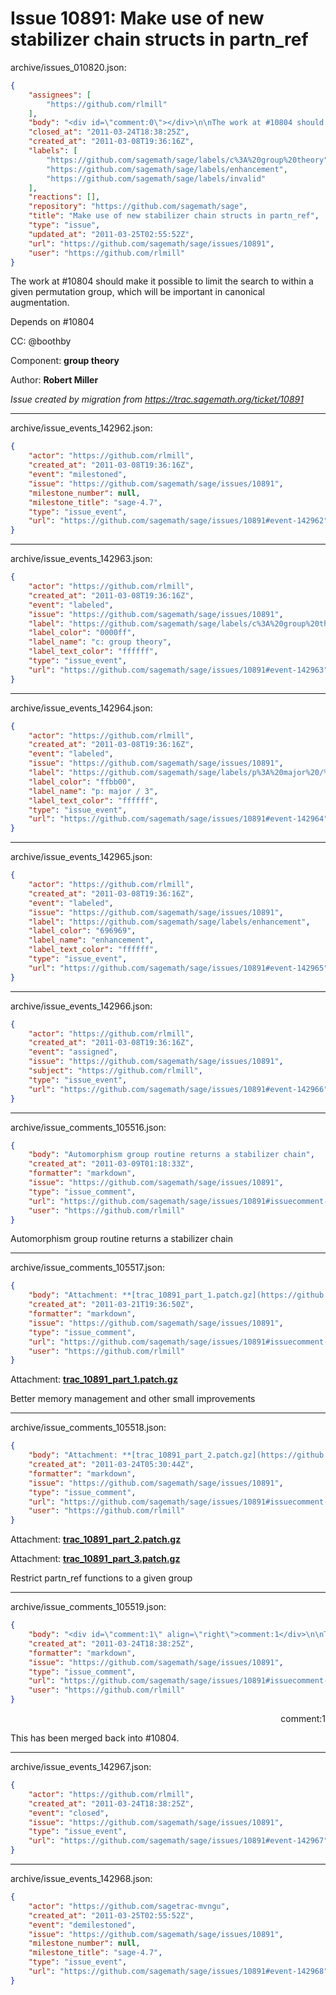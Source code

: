 # Issue 10891: Make use of new stabilizer chain structs in partn_ref

archive/issues_010820.json:
```json
{
    "assignees": [
        "https://github.com/rlmill"
    ],
    "body": "<div id=\"comment:0\"></div>\n\nThe work at #10804 should make it possible to limit the search to within a given permutation group, which will be important in canonical augmentation.\n\nDepends on #10804\n\nCC:  @boothby\n\nComponent: **group theory**\n\nAuthor: **Robert Miller**\n\n_Issue created by migration from https://trac.sagemath.org/ticket/10891_\n\n",
    "closed_at": "2011-03-24T18:38:25Z",
    "created_at": "2011-03-08T19:36:16Z",
    "labels": [
        "https://github.com/sagemath/sage/labels/c%3A%20group%20theory",
        "https://github.com/sagemath/sage/labels/enhancement",
        "https://github.com/sagemath/sage/labels/invalid"
    ],
    "reactions": [],
    "repository": "https://github.com/sagemath/sage",
    "title": "Make use of new stabilizer chain structs in partn_ref",
    "type": "issue",
    "updated_at": "2011-03-25T02:55:52Z",
    "url": "https://github.com/sagemath/sage/issues/10891",
    "user": "https://github.com/rlmill"
}
```
<div id="comment:0"></div>

The work at #10804 should make it possible to limit the search to within a given permutation group, which will be important in canonical augmentation.

Depends on #10804

CC:  @boothby

Component: **group theory**

Author: **Robert Miller**

_Issue created by migration from https://trac.sagemath.org/ticket/10891_





---

archive/issue_events_142962.json:
```json
{
    "actor": "https://github.com/rlmill",
    "created_at": "2011-03-08T19:36:16Z",
    "event": "milestoned",
    "issue": "https://github.com/sagemath/sage/issues/10891",
    "milestone_number": null,
    "milestone_title": "sage-4.7",
    "type": "issue_event",
    "url": "https://github.com/sagemath/sage/issues/10891#event-142962"
}
```



---

archive/issue_events_142963.json:
```json
{
    "actor": "https://github.com/rlmill",
    "created_at": "2011-03-08T19:36:16Z",
    "event": "labeled",
    "issue": "https://github.com/sagemath/sage/issues/10891",
    "label": "https://github.com/sagemath/sage/labels/c%3A%20group%20theory",
    "label_color": "0000ff",
    "label_name": "c: group theory",
    "label_text_color": "ffffff",
    "type": "issue_event",
    "url": "https://github.com/sagemath/sage/issues/10891#event-142963"
}
```



---

archive/issue_events_142964.json:
```json
{
    "actor": "https://github.com/rlmill",
    "created_at": "2011-03-08T19:36:16Z",
    "event": "labeled",
    "issue": "https://github.com/sagemath/sage/issues/10891",
    "label": "https://github.com/sagemath/sage/labels/p%3A%20major%20/%203",
    "label_color": "ffbb00",
    "label_name": "p: major / 3",
    "label_text_color": "ffffff",
    "type": "issue_event",
    "url": "https://github.com/sagemath/sage/issues/10891#event-142964"
}
```



---

archive/issue_events_142965.json:
```json
{
    "actor": "https://github.com/rlmill",
    "created_at": "2011-03-08T19:36:16Z",
    "event": "labeled",
    "issue": "https://github.com/sagemath/sage/issues/10891",
    "label": "https://github.com/sagemath/sage/labels/enhancement",
    "label_color": "696969",
    "label_name": "enhancement",
    "label_text_color": "ffffff",
    "type": "issue_event",
    "url": "https://github.com/sagemath/sage/issues/10891#event-142965"
}
```



---

archive/issue_events_142966.json:
```json
{
    "actor": "https://github.com/rlmill",
    "created_at": "2011-03-08T19:36:16Z",
    "event": "assigned",
    "issue": "https://github.com/sagemath/sage/issues/10891",
    "subject": "https://github.com/rlmill",
    "type": "issue_event",
    "url": "https://github.com/sagemath/sage/issues/10891#event-142966"
}
```



---

archive/issue_comments_105516.json:
```json
{
    "body": "Automorphism group routine returns a stabilizer chain",
    "created_at": "2011-03-09T01:18:33Z",
    "formatter": "markdown",
    "issue": "https://github.com/sagemath/sage/issues/10891",
    "type": "issue_comment",
    "url": "https://github.com/sagemath/sage/issues/10891#issuecomment-105516",
    "user": "https://github.com/rlmill"
}
```

Automorphism group routine returns a stabilizer chain



---

archive/issue_comments_105517.json:
```json
{
    "body": "Attachment: **[trac_10891_part_1.patch.gz](https://github.com/sagemath/sage/files/ticket10891/trac_10891_part_1.patch.gz)**\n\nBetter memory management and other small improvements",
    "created_at": "2011-03-21T19:36:50Z",
    "formatter": "markdown",
    "issue": "https://github.com/sagemath/sage/issues/10891",
    "type": "issue_comment",
    "url": "https://github.com/sagemath/sage/issues/10891#issuecomment-105517",
    "user": "https://github.com/rlmill"
}
```

Attachment: **[trac_10891_part_1.patch.gz](https://github.com/sagemath/sage/files/ticket10891/trac_10891_part_1.patch.gz)**

Better memory management and other small improvements



---

archive/issue_comments_105518.json:
```json
{
    "body": "Attachment: **[trac_10891_part_2.patch.gz](https://github.com/sagemath/sage/files/ticket10891/trac_10891_part_2.patch.gz)**\n\nAttachment: **[trac_10891_part_3.patch.gz](https://github.com/sagemath/sage/files/ticket10891/trac_10891_part_3.patch.gz)**\n\nRestrict partn_ref functions to a given group",
    "created_at": "2011-03-24T05:30:44Z",
    "formatter": "markdown",
    "issue": "https://github.com/sagemath/sage/issues/10891",
    "type": "issue_comment",
    "url": "https://github.com/sagemath/sage/issues/10891#issuecomment-105518",
    "user": "https://github.com/rlmill"
}
```

Attachment: **[trac_10891_part_2.patch.gz](https://github.com/sagemath/sage/files/ticket10891/trac_10891_part_2.patch.gz)**

Attachment: **[trac_10891_part_3.patch.gz](https://github.com/sagemath/sage/files/ticket10891/trac_10891_part_3.patch.gz)**

Restrict partn_ref functions to a given group



---

archive/issue_comments_105519.json:
```json
{
    "body": "<div id=\"comment:1\" align=\"right\">comment:1</div>\n\nThis has been merged back into #10804.",
    "created_at": "2011-03-24T18:38:25Z",
    "formatter": "markdown",
    "issue": "https://github.com/sagemath/sage/issues/10891",
    "type": "issue_comment",
    "url": "https://github.com/sagemath/sage/issues/10891#issuecomment-105519",
    "user": "https://github.com/rlmill"
}
```

<div id="comment:1" align="right">comment:1</div>

This has been merged back into #10804.



---

archive/issue_events_142967.json:
```json
{
    "actor": "https://github.com/rlmill",
    "created_at": "2011-03-24T18:38:25Z",
    "event": "closed",
    "issue": "https://github.com/sagemath/sage/issues/10891",
    "type": "issue_event",
    "url": "https://github.com/sagemath/sage/issues/10891#event-142967"
}
```



---

archive/issue_events_142968.json:
```json
{
    "actor": "https://github.com/sagetrac-mvngu",
    "created_at": "2011-03-25T02:55:52Z",
    "event": "demilestoned",
    "issue": "https://github.com/sagemath/sage/issues/10891",
    "milestone_number": null,
    "milestone_title": "sage-4.7",
    "type": "issue_event",
    "url": "https://github.com/sagemath/sage/issues/10891#event-142968"
}
```
